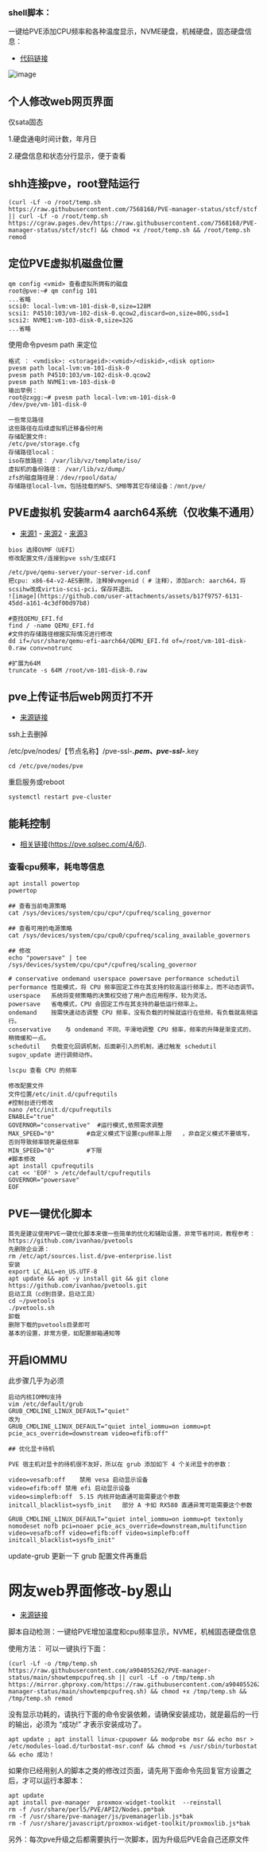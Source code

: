 ### shell脚本：
一键给PVE添加CPU频率和各种温度显示，NVME硬盘，机械硬盘，固态硬盘信息：

- [代码链接](https://github.com/7568168/PVE-manager-status/tree/stcf)

![image](https://github.com/7568168/PVE-manager-status/blob/main/PVE效果图.png)

## 个人修改web网页界面

仅sata固态

1.硬盘通电时间计数，年月日

2.硬盘信息和状态分行显示，便于查看

## shh连接pve，root登陆运行

```json5
(curl -Lf -o /root/temp.sh https://raw.githubusercontent.com/7568168/PVE-manager-status/stcf/stcf || curl -Lf -o /root/temp.sh https://cgraw.pages.dev/https://raw.githubusercontent.com/7568168/PVE-manager-status/stcf/stcf) && chmod +x /root/temp.sh && /root/temp.sh remod
```


## 定位PVE虚拟机磁盘位置

```json0
qm config <vmid> 查看虚拟所拥有的磁盘
root@pve:~# qm config 101
...省略
scsi0: local-lvm:vm-101-disk-0,size=128M
scsi1: P4510:103/vm-102-disk-0.qcow2,discard=on,size=80G,ssd=1 
scsi2: NVME1:vm-103-disk-0,size=32G
...省略
```

使用命令pvesm path 来定位
```json0
格式 ： <vmdisk>: <storageid>:<vmid>/<diskid>,<disk option>
pvesm path local-lvm:vm-101-disk-0
pvesm path P4510:103/vm-102-disk-0.qcow2
pvesm path NVME1:vm-103-disk-0
输出举例：
root@zxgg:~# pvesm path local-lvm:vm-101-disk-0
/dev/pve/vm-101-disk-0
```

```json0
一些常见路径
这些路径在后续虚拟机迁移备份时用
存储配置文件:
/etc/pve/storage.cfg
存储路径local：
iso存放路径： /var/lib/vz/template/iso/​
虚拟机的备份路径： /var/lib/vz/dump/​
zfs的磁盘路径是：/dev/rpool/data/​
存储路径local-lvm，包括挂载的NFS、SMB等其它存储设备：/mnt/pve/
```
## PVE虚拟机 安装arm4 aarch64系统（仅收集不通用）
- [来源1](https://blog.cfornas.casa/165/) - [来源2](https://blog.csdn.net/xumenghe1989/article/details/133382970)  - [来源3](https://foxi.buduanwang.vip/virtualization/pve/2036.html/)
```json0
bios 选择OVMF（UEFI）
修改配置文件/连接到pve ssh/生成EFI

/etc/pve/qemu-server/your-server-id.conf
把cpu: x86-64-v2-AES删除，注释掉vmgenid（ # 注释），添加arch: aarch64，将scsihw改成virtio-scsi-pci，保存并退出。
![image](https://github.com/user-attachments/assets/b17f9757-6131-45dd-a161-4c3df00d97b8)
```

```json0
#查找QEMU_EFI.fd
find / -name QEMU_EFI.fd
#文件的存储路径根据实际情况进行修改
dd if=/usr/share/qemu-efi-aarch64/QEMU_EFI.fd of=/root/vm-101-disk-0.raw conv=notrunc

#扩展为64M
truncate -s 64M /root/vm-101-disk-0.raw
```

## pve上传证书后web网页打不开

- [来源链接](https://hostloc.com/forum.php?mod=redirect&goto=findpost&ptid=1141984&pid=13890625)

ssh上去删掉

/etc/pve/nodes/【节点名称】/pve-ssl-***.pem、pve-ssl-***.key
```json0
cd /etc/pve/nodes/pve
```
重启服务或reboot
```json0
systemctl restart pve-cluster
```

## 能耗控制
- [相关链接](https://www.bilibili.com/read/cv36535302/)(https://pve.sqlsec.com/4/6/).
### 查看cpu频率，耗电等信息
```json0
apt install powertop
powertop

## 查看当前电源策略
cat /sys/devices/system/cpu/cpu*/cpufreq/scaling_governor

## 查看可用的电源策略
cat /sys/devices/system/cpu/cpu0/cpufreq/scaling_available_governors

## 修改
echo "powersave" | tee /sys/devices/system/cpu/cpu*/cpufreq/scaling_governor

# conservative ondemand userspace powersave performance schedutil
performance	性能模式，将 CPU 频率固定工作在其支持的较高运行频率上，而不动态调节。
userspace	系统将变频策略的决策权交给了用户态应用程序，较为灵活。
powersave	省电模式，CPU 会固定工作在其支持的最低运行频率上。
ondemand	按需快速动态调整 CPU 频率，没有负载的时候就运行在低频，有负载就高频运行。
conservative	与 ondemand 不同，平滑地调整 CPU 频率，频率的升降是渐变式的，稍微缓和一点。
schedutil	负载变化回调机制，后面新引入的机制，通过触发 schedutil sugov_update 进行调频动作。

lscpu 查看 CPU 的频率

修改配置文件
文件位置/etc/init.d/cpufrequtils
#控制台进行修改
nano /etc/init.d/cpufrequtils
ENABLE="true"   
GOVERNOR="conservative"  #运行模式,依照需求调整
MAX_SPEED="0"         #自定义模式下设置cpu频率上限   ，非自定义模式不要填写，否则导致频率锁死最低频率
MIN_SPEED="0"         #下限
#脚本修改
apt install cpufrequtils
cat << 'EOF' > /etc/default/cpufrequtils
GOVERNOR="powersave"
EOF
```

## PVE一键优化脚本
```json0
首先是建议使用PVE一键优化脚本来做一些简单的优化和辅助设置，非常节省时间，教程参考：https://github.com/ivanhao/pvetools
先删除企业源：
rm /etc/apt/sources.list.d/pve-enterprise.list
安装
export LC_ALL=en_US.UTF-8
apt update && apt -y install git && git clone https://github.com/ivanhao/pvetools.git
启动工具（cd到目录，启动工具）
cd ~/pvetools​
./pvetools.sh
卸载
删除下载的pvetools目录即可
基本的设置，非常方便，如配置邮箱通知等
```

## 开启IOMMU
 此步骤几乎为必须
 ```json0
启动内核IOMMU支持
vim /etc/default/grub
GRUB_CMDLINE_LINUX_DEFAULT="quiet"
改为
GRUB_CMDLINE_LINUX_DEFAULT="quiet intel_iommu=on iommu=pt pcie_acs_override=downstream video=efifb:off"

## 优化显卡待机

PVE 宿主机对显卡的待机很不友好，所以在 grub 添加如下 4 个关闭显卡的参数：

video=vesafb:off	禁用 vesa 启动显示设备
video=efifb:off	禁用 efi 启动显示设备
video=simplefb:off	5.15 内核开始直通可能需要这个参数
initcall_blacklist=sysfb_init	部分 A 卡如 RX580 直通异常可能需要这个参数

GRUB_CMDLINE_LINUX_DEFAULT="quiet intel_iommu=on iommu=pt textonly nomodeset nofb pci=noaer pcie_acs_override=downstream,multifunction video=vesafb:off video=efifb:off video=simplefb:off initcall_blacklist=sysfb_init"
```
update-grub
更新一下 grub 配置文件再重启


#  网友web界面修改-by恩山

- [来源链接](https://www.right.com.cn/forum/thread-6754687-1-1.html)

脚本自动检测：一键给PVE增加温度和cpu频率显示，NVME，机械固态硬盘信息

使用方法：
可以一键执行下面：
```json5
(curl -Lf -o /tmp/temp.sh https://raw.githubusercontent.com/a904055262/PVE-manager-status/main/showtempcpufreq.sh || curl -Lf -o /tmp/temp.sh https://mirror.ghproxy.com/https://raw.githubusercontent.com/a904055262/PVE-manager-status/main/showtempcpufreq.sh) && chmod +x /tmp/temp.sh && /tmp/temp.sh remod
```

没有显示功耗的，请执行下面的命令安装依赖，请确保安装成功，就是最后的一行的输出，必须为 “成功!” 才表示安装成功了。
```json5
apt update ; apt install linux-cpupower && modprobe msr && echo msr > /etc/modules-load.d/turbostat-msr.conf && chmod +s /usr/sbin/turbostat && echo 成功！
```

如果你已经用别人的脚本之类的修改过页面，请先用下面命令先回复官方设置之后，才可以运行本脚本：

```json5
apt update
apt install pve-manager  proxmox-widget-toolkit  --reinstall
rm -f /usr/share/perl5/PVE/API2/Nodes.pm*bak
rm -f /usr/share/pve-manager/js/pvemanagerlib.js*bak
rm -f /usr/share/javascript/proxmox-widget-toolkit/proxmoxlib.js*bak
```
另外：每次pve升级之后都需要执行一次脚本，因为升级后PVE会自己还原文件

